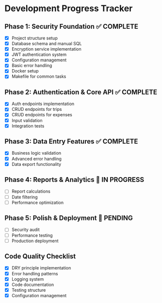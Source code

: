 # Development Progress Tracker

## Phase 1: Security Foundation ✅ COMPLETE
- [x] Project structure setup
- [x] Database schema and manual SQL
- [x] Encryption service implementation
- [x] JWT authentication system
- [x] Configuration management
- [x] Basic error handling
- [x] Docker setup
- [x] Makefile for common tasks

## Phase 2: Authentication & Core API ✅ COMPLETE
- [x] Auth endpoints implementation
- [x] CRUD endpoints for trips
- [x] CRUD endpoints for expenses
- [x] Input validation
- [x] Integration tests

## Phase 3: Data Entry Features ✅ COMPLETE
- [x] Business logic validation
- [x] Advanced error handling
- [x] Data export functionality

## Phase 4: Reports & Analytics 🔄 IN PROGRESS
- [ ] Report calculations
- [ ] Date filtering
- [ ] Performance optimization

## Phase 5: Polish & Deployment 🚀 PENDING
- [ ] Security audit
- [ ] Performance testing
- [ ] Production deployment

## Code Quality Checklist
- [x] DRY principle implementation
- [x] Error handling patterns
- [x] Logging system
- [x] Code documentation
- [x] Testing structure
- [x] Configuration management